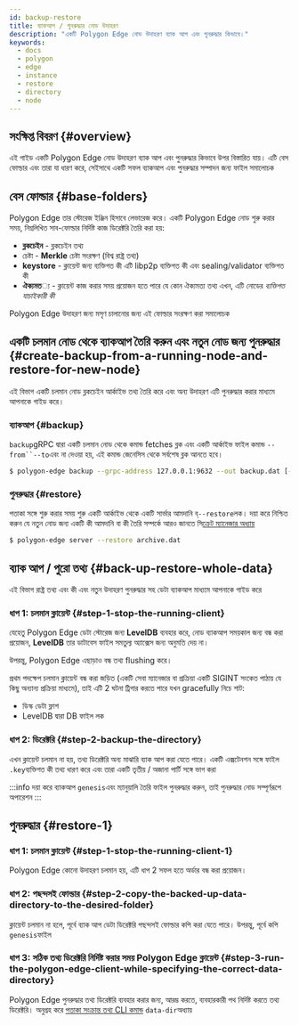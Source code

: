 ```yaml
---
id: backup-restore
title: ব্যাকআপ / পুনরুদ্ধার নোড উদাহরণ
description: "একটি Polygon Edge নোড উদাহরণ ব্যাক আপ এবং পুনরুদ্ধার কিভাবে।"
keywords:
  - docs
  - polygon
  - edge
  - instance
  - restore
  - directory
  - node
---
```


## সংক্ষিপ্ত বিবরণ {#overview}

এই গাইড একটি Polygon Edge নোড উদাহরণ ব্যাক আপ এবং পুনরুদ্ধার কিভাবে উপর বিস্তারিত যায়। এটি বেস ফোল্ডার এবং তারা যা ধারণ করে, সেইসাথে একটি সফল ব্যাকআপ এবং পুনরুদ্ধার সম্পাদন জন্য ফাইল সমালোচক

## বেস ফোল্ডার {#base-folders}

Polygon Edge তার স্টোরেজ ইঞ্জিন হিসাবে লেভারেজ করে। একটি Polygon Edge নোড শুরু করার সময়, নিম্নলিখিত সাব-ফোল্ডার নির্দিষ্ট কাজ ডিরেক্টরি তৈরি করা হয়:
* **ব্লকচেইন** - ব্লকচেইন তথ্য
* চেষ্টা - **Merkle** চেষ্টা সংরক্ষণ (বিশ্ব রাষ্ট্র তথ্য)
* **keystore** - ক্লায়েন্ট জন্য ব্যক্তিগত কী এটি libp2p ব্যক্তিগত কী এবং sealing/validator ব্যক্তিগত কী
* **ঐক্যমত**্য - ক্লায়েন্ট কাজ করার সময় প্রয়োজন হতে পারে যে কোন ঐক্যমত্য তথ্য এখন, এটি নোডের *ব্যক্তিগত যাচাইকারী কী*

Polygon Edge উদাহরণ জন্য মসৃণ চালানোর জন্য এই ফোল্ডার সংরক্ষণ করা সমালোচক

## একটি চলমান নোড থেকে ব্যাকআপ তৈরি করুন এবং নতুন নোড জন্য পুনরুদ্ধার {#create-backup-from-a-running-node-and-restore-for-new-node}

এই বিভাগ একটি চলমান নোড ব্লকচেইন আর্কাইভ তথ্য তৈরি করে এবং অন্য উদাহরণ এটি পুনরুদ্ধার করার মাধ্যমে আপনাকে গাইড করে।

### ব্যাকআপ {#backup}

`backup`gRPC দ্বারা একটি চলমান নোড থেকে কমান্ড fetches ব্লক এবং একটি আর্কাইভ ফাইল কমান্ড `--from``--to`এবং না দেওয়া হয়, এই কমান্ড জেনেসিস থেকে সর্বশেষ ব্লক আনতে হবে।

```bash
$ polygon-edge backup --grpc-address 127.0.0.1:9632 --out backup.dat [--from 0x0] [--to 0x100]
```

### পুনরুদ্ধার {#restore}

পতাকা সঙ্গে শুরু করার সময় শুরু একটি আর্কাইভ থেকে একটি সার্ভার আমদানি ব্`--restore`লক। দয়া করে নিশ্চিত করুন যে নতুন নোড জন্য একটি কী আমদানি বা কী তৈরি সম্পর্কে আরও জানতে সি[ক্রেট ম্যানেজার অধ্যায়](/docs/edge/configuration/secret-managers/set-up-aws-ssm)

```bash
$ polygon-edge server --restore archive.dat
```

## ব্যাক আপ / পুরো তথ্য {#back-up-restore-whole-data}

এই বিভাগ রাষ্ট্র তথ্য এবং কী এবং নতুন উদাহরণ পুনরুদ্ধার সহ ডেটা ব্যাকআপ মাধ্যমে আপনাকে গাইড করে

### ধাপ 1: চলমান ক্লায়েন্ট {#step-1-stop-the-running-client}

যেহেতু Polygon Edge ডেটা স্টোরেজ জন্য **LevelDB** ব্যবহার করে, নোড ব্যাকআপ সময়কাল জন্য বন্ধ করা প্রয়োজন, **LevelDB** তার ডাটাবেস ফাইল সমতুল্য অ্যাক্সেস জন্য অনুমতি দেয় না।

উপরন্তু, Polygon Edge এছাড়াও বন্ধ তথ্য flushing করে।

প্রথম পদক্ষেপ চলমান ক্লায়েন্ট বন্ধ করা জড়িত (একটি সেবা ম্যানেজার বা প্রক্রিয়া একটি SIGINT সংকেত পাঠায় যে কিছু অন্যান্য প্রক্রিয়া মাধ্যমে), তাই এটি 2 ঘটনা ট্রিগার করতে পারে যখন gracefully নিচে শাট:
* ডিস্ক ডেটা ফ্লাশ
* LevelDB দ্বারা DB ফাইল লক

### ধাপ 2: ডিরেক্টরি {#step-2-backup-the-directory}

এখন ক্লায়েন্ট চলমান না হয়, তথ্য ডিরেক্টরি অন্য মাঝারি ব্যাক আপ করা যেতে পারে। একটি এক্সটেনশন সঙ্গে ফাইল `.key`ব্যক্তিগত কী তথ্য ধারণ করে এবং তারা একটি তৃতীয় / অজানা পার্টি সঙ্গে ভাগ করা

:::info
দয়া করে ব্যাকআপ `genesis`এবং ম্যানুয়ালি তৈরি ফাইল পুনরুদ্ধার করুন, তাই পুনরুদ্ধার নোড সম্পূর্ণরূপে অপারেশন
:::

## পুনরুদ্ধার {#restore-1}

### ধাপ 1: চলমান ক্লায়েন্ট {#step-1-stop-the-running-client-1}

Polygon Edge কোনো উদাহরণ চলমান হয়, এটি ধাপ 2 সফল হতে অর্ডার বন্ধ করা প্রয়োজন।

### ধাপ 2: পছন্দসই ফোল্ডার {#step-2-copy-the-backed-up-data-directory-to-the-desired-folder}

ক্লায়েন্ট চলমান না হলে, পূর্বে ব্যাক আপ ডেটা ডিরেক্টরি পছন্দসই ফোল্ডার কপি করা যেতে পারে। উপরন্তু, পূর্বে কপি `genesis`ফাইল

### ধাপ 3: সঠিক তথ্য ডিরেক্টরি নির্দিষ্ট করার সময় Polygon Edge ক্লায়েন্ট {#step-3-run-the-polygon-edge-client-while-specifying-the-correct-data-directory}

Polygon Edge পুনরুদ্ধার তথ্য ডিরেক্টরি ব্যবহার করার জন্য, আরম্ভ করতে, ব্যবহারকারী পথ নির্দিষ্ট করতে তথ্য ডিরেক্টরি। অনুগ্রহ করে [পতাকা সংক্রান্ত তথ্য CLI কমান্ড](/docs/edge/get-started/cli-commands) `data-dir`অধ্যায়
